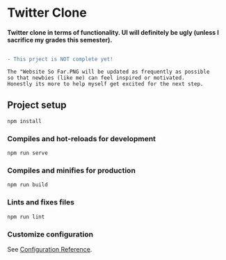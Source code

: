 # Twitter Clone

#### Twitter clone in terms of functionality. UI will definitely be ugly (unless I sacrifice my grades this semester).
## 
```diff
- This prject is NOT complete yet! 
```

```
The "Website So Far.PNG will be updated as frequently as possible 
so that newbies (like me) can feel inspired or motivated. 
Honestly its more to help myself get excited for the next step.
```


## Project setup
```
npm install
```

### Compiles and hot-reloads for development
```
npm run serve
```

### Compiles and minifies for production
```
npm run build
```

### Lints and fixes files
```
npm run lint
```

### Customize configuration
See [Configuration Reference](https://cli.vuejs.org/config/).

